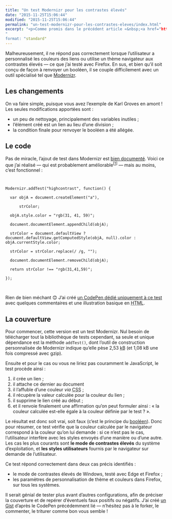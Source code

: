 ```yaml
---
title: "Un test Modernizr pour les contrastes élevés"
date: "2015-11-25T15:06:44"
modified: "2015-11-25T15:06:44"
permalink: "un-test-modernizr-pour-les-contrastes-eleves/index.html"
excerpt: "<p>Comme promis dans le précédent article «&nbsp;<a href="http://www.ffoodd.fr/le-soulignement-factice/">Le soulignement factice</a>&nbsp;», voici un portage sur Modernizr du test sur le mode contrastes élevés. J&#700;attends votre avis&nbsp;! <a href="https://www.ffoodd.fr/un-test-modernizr-pour-les-contrastes-eleves/" aria-hidden="true">Lire la suite de «&nbsp;Un test Modernizr pour les contrastes élevés&nbsp;» <span class="meta-nav">&rarr;</span></a></p>
"
format: "standard"
---
```

<p>Malheureusement, il ne répond pas correctement lorsque l&#700;utilisateur a personnalisé les couleurs des liens ou utilise un thème navigateur aux contrastes élevés —&nbsp;ce que j&#700;ai testé avec Firefox. En sus, et bien qu&#700;il soit conçu de façon à renvoyer un booléen, il se couple difficilement avec un outil spécialisé tel que <a href="https://modernizr.com/" hreflang="en">Modernizr</a>.</p>
<h2>Les changements</h2>
<p>On va faire simple, puisque vous avez l&#700;exemple de Karl Groves en amont&nbsp;! Les seules modifications apportées sont&nbsp;:</p>
<ul>
<li>un peu de nettoyage, principalement des variables inutiles&nbsp;;</li>
<li>l&#700;élément créé est un lien au lieu d&#700;une division&nbsp;;</li>
<li>la condition finale pour renvoyer le booléen a été allégée.</li>
</ul>
<h2>Le code</h2>
<p>Pas de miracle, l&#700;ajout de test dans Modernizr est <a href="https://modernizr.com/docs#modernizr-addtest" hreflang="en">bien documenté</a>. Voici ce que j&#700;ai réalisé —&nbsp;qui est probablement améliorable<sup aria-describedby="note-1" id="lien-1" data-note="Ceci est une invitation, toutes les aimables personnes qui apporteront leur aide auront droit à ma gratitude éternelle et plein de trucs dans ce goût-là."><a class="scroll print-hidden" href="https://www.ffoodd.fr/un-test-modernizr-pour-les-contrastes-eleves/#note-1" title="Ceci est une invitation, toutes les aimables personnes qui apporteront leur aide auront droit à ma gratitude éternelle et plein de trucs dans ce goût-là.">[1]</a></sup>&nbsp;— mais au moins, c&#700;est fonctionnel&nbsp;:</p>
<pre><code class="language-javascript"><br />
Modernizr.addTest(&quot;highcontrast&quot;, function() {<br />
  var objA = document.createElement(&quot;a&quot;),<br />
      strColor;<br />
  objA.style.color = &quot;rgb(31, 41, 59)&quot;;<br />
  document.documentElement.appendChild(objA);<br />
  strColor = document.defaultView ? document.defaultView.getComputedStyle(objA, null).color : objA.currentStyle.color;<br />
  strColor = strColor.replace(/ /g, &quot;&quot;);<br />
  document.documentElement.removeChild(objA);<br />
  return strColor !== &quot;rgb(31,41,59)&quot;;<br />
});<br />
</code>
</pre>
<p>Rien de bien méchant&nbsp;😊 J&#700;ai créé <a href="http://codepen.io/ffoodd/pen/RWmmOO" hreflang="en">un CodePen dédié uniquement à ce test</a> avec quelques commentaires et une illustration basique en <abbr lang="en" title="HyperText Markup Language">HTML</abbr>.</p>
<h2>La couverture</h2>
<p>Pour commencer, cette version est un test Modernizr. Nul besoin de télécharger tout la bibliothèque de tests cependant, sa seule et unique dépendance est la méthode <code>addTest()</code>, dont l&#700;outil de construction personnalisée de Modernizr indique qu&#700;elle pèse 2,53&nbsp;<abbr lang="en" title="KyloByte">kB</abbr> (et 1,08&nbsp;kB une fois compressé avec gzip).</p>
<p>Ensuite et pour le cas ou vous ne liriez pas couramment le JavaScript, le test procède ainsi&nbsp;:</p>
<ol>
<li>il crée un lien&nbsp;;</li>
<li>il attache ce dernier au document&nbsp;</li>
<li>il l&#700;affuble d&#700;une couleur <i>via</i> <abbr lang="en" title="Cascading StyleSheet">CSS</abbr>&nbsp;;</li>
<li>il récupère la valeur calculée pour la couleur du lien&nbsp;;</li>
<li>il supprime le lien créé au début&nbsp;;</li>
<li>et il renvoie finalement une affirmation qu&#700;on peut formuler ainsi&nbsp;: «&nbsp;la couleur calculée est-elle égale à la couleur définie par le test&nbsp;?&nbsp;».</li>
</ol>
<p>Le résultat est donc soit vrai, soit faux (c&#700;est le principe du <a href="https://fr.wikipedia.org/wiki/Bool%C3%A9en">booléen</a>). Donc pour résumer, ce test vérifie que la couleur calculée par le navigateur correspond à la couleur qu&#700;on lui demande&nbsp;: si ce n&#700;est pas le cas, l&#700;utilisateur interfère avec les styles envoyés d&#700;une manière ou d&#700;une autre. Les cas les plus courants sont <strong>le mode de contrastes élevés</strong> du système d&#700;exploitation, et <strong>les styles utilisateurs</strong> fournis par le navigateur sur demande de l&#700;utilisateur.</p>
<p>Ce test répond correctement dans deux cas précis identifiés&nbsp;:</p>
<ul>
<li>le mode de contrastes élevés de Windows, testé avec Edge et Firefox&nbsp;;</li>
<li>les paramètres de personnalisation de thème et couleurs dans Firefox, sur tous les systèmes.</li>
</ul>
<p>Il serait génial de tester plus avant d&#700;autres configurations, afin de préciser la couverture et de repérer d&#700;éventuels faux positifs ou négatifs. J&#700;ai créé <a href="https://gist.github.com/ffoodd/78f99204b5806e183574">un Gist</a> d&#700;après le CodePen précédemment lié —&nbsp;n&#700;hésitez pas à le forker, le commenter, le triturer comme bon vous semble&nbsp;!</p>
